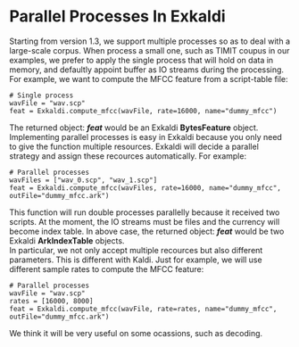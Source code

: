 
# Parallel Processes In Exkaldi
Starting from version 1.3, we support multiple processes so as to deal with a large-scale corpus. When process a small one, such as TIMIT coupus in our examples, we prefer to apply the single process that will hold on data in memory, and defaultly appoint buffer as IO streams during the processing. For example, we want to compute the MFCC feature from a script-table file:
```
# Single process
wavFile = "wav.scp"
feat = Exkaldi.compute_mfcc(wavFile, rate=16000, name="dummy_mfcc")
```
The returned object: ___feat___ would be an Exkaldi __BytesFeature__ object.
Implementing parallel processes is easy in Exkaldi because you only need to give the function multiple resources. Exkaldi will decide a parallel strategy and assign these recources automatically. For example:
```
# Parallel processes
wavFiles = ["wav_0.scp", "wav_1.scp"]
feat = Exkaldi.compute_mfcc(wavFiles, rate=16000, name="dummy_mfcc", outFile="dummy_mfcc.ark")
```
This function will run double processes parallelly because it received two scripts. At the moment, the IO streams must be files and the currency will become index table. In above case, the returned object: ___feat___ would be two Exkaldi __ArkIndexTable__ objects.  
In particular, we not only accept multiple recources but also different parameters. This is different with Kaldi. Just for example, we will use different sample rates to compute the MFCC feature:
```
# Parallel processes
wavFile = "wav.scp"
rates = [16000, 8000]
feat = Exkaldi.compute_mfcc(wavFile, rate=rates, name="dummy_mfcc", outFile="dummy_mfcc.ark")
```
We think it will be very useful on some ocassions, such as decoding.